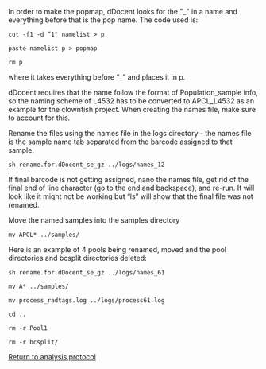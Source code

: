 In order to make the popmap,  dDocent looks for the "\_" in a name and everything before that is the pop name. The code used is:

`cut -f1 -d “1" namelist > p`

`paste namelist p > popmap`

`rm p`

where it takes everything before “\_” and places it in p.

dDocent requires that the name follow the format of Population_sample info, so the naming scheme of L4532 has to be converted to APCL_L4532 as an example for the clownfish project.  When creating the names file, make sure to account for this.

Rename the files using the names file in the logs directory - the names file is the sample name tab separated from the barcode assigned to that sample.  

`sh rename.for.dDocent_se_gz ../logs/names_12`

If final barcode is not getting assigned, nano the names file, get rid of the final end of line character (go to the end and backspace), and re-run.  It will look like it might not be working but “ls” will show that the final file was not renamed.

Move the named samples into the samples directory 

`mv APCL* ../samples/`

Here is an example of 4 pools being renamed, moved and the pool directories and bcsplit directories deleted:

`sh rename.for.dDocent_se_gz ../logs/names_61`

`mv A* ../samples/`

`mv process_radtags.log ../logs/process61.log`

`cd ..`

`rm -r Pool1`

`rm -r bcsplit/`

[Return to analysis protocol](./hiseq_ddocent.md)
